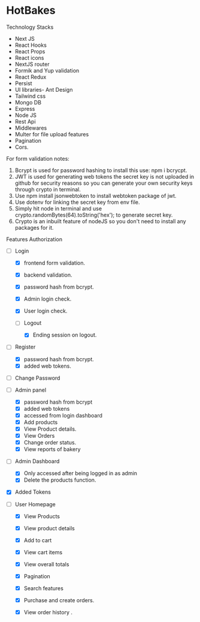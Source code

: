 # HotBakes

Technology Stacks
- Next JS
- React Hooks 
- React Props
- React icons
- NextJS router
- Formik and Yup validation
- React Redux
- Persist
- UI libraries- Ant Design
- Tailwind css
- Mongo DB
- Express
- Node JS
- Rest Api
- Middlewares
- Multer for file upload features
- Pagination
- Cors.


For form validation notes:
1) Bcrypt is used for password hashing to install this use: npm i bcrycpt.
2) JWT is used for generating web tokens the secret key is not uploaded in github for security reasons so you can generate your own security keys through crypto in terminal.
3) Use npm install jsonwebtoken to install webtoken package of jwt.
4) Use dotenv for linking the secret key from env file.
5) Simply hit node in terminal and use crypto.randomBytes(64).toString('hex'); to generate secret key.
6) Crypto is an inbuilt feature of nodeJS so you don't need to install any packages for it.

Features
Authorization
- [ ] Login 
    - [x] frontend form validation.
    - [x] backend validation.
    - [x] password hash from bcrypt.
    - [x] Admin login check.
    - [x] User login check.


    - [ ] Logout
        - [x] Ending session on logout.

- [ ] Register
    - [x] password hash from bcrypt.
    - [x] added web tokens.
- [ ] Change Password

- [ ] Admin panel
    - [x] password hash from bcrypt
    - [x] added web tokens
    - [x] accessed from login dashboard
    - [x] Add products
    - [x] View Product details.
    - [x] View Orders
    - [x] Change order status.
    - [x] View reports of bakery   

 - [ ] Admin Dashboard
     - [x] Only accessed after being logged in as admin
     - [x] Delete the products function.

- [x] Added Tokens

- [ ] User Homepage
    - [x] View Products
    - [x] View product details
    - [x] Add to cart
    - [x] View cart items
    - [x] View overall totals
    - [x] Pagination
    - [x] Search features
    - [x] Purchase and create orders.
    - [x] View order history .


